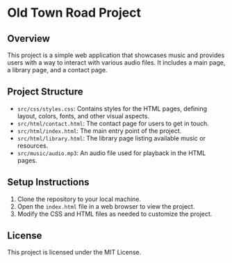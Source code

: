 # Old Town Road Project

## Overview
This project is a simple web application that showcases music and provides users with a way to interact with various audio files. It includes a main page, a library page, and a contact page.

## Project Structure
- `src/css/styles.css`: Contains styles for the HTML pages, defining layout, colors, fonts, and other visual aspects.
- `src/html/contact.html`: The contact page for users to get in touch.
- `src/html/index.html`: The main entry point of the project.
- `src/html/library.html`: The library page listing available music or resources.
- `src/music/audio.mp3`: An audio file used for playback in the HTML pages.

## Setup Instructions
1. Clone the repository to your local machine.
2. Open the `index.html` file in a web browser to view the project.
3. Modify the CSS and HTML files as needed to customize the project.

## License
This project is licensed under the MIT License.